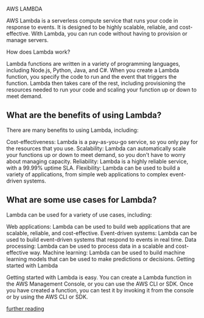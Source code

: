 AWS LAMBDA

AWS Lambda is a serverless compute service that runs your code in response to events. It is designed to be highly scalable, reliable, and cost-effective. With Lambda, you can run code without having to provision or manage servers.

How does Lambda work?

Lambda functions are written in a variety of programming languages, including Node.js, Python, Java, and C#. When you create a Lambda function, you specify the code to run and the event that triggers the function. Lambda then takes care of the rest, including provisioning the resources needed to run your code and scaling your function up or down to meet demand.

## What are the benefits of using Lambda?

There are many benefits to using Lambda, including:

Cost-effectiveness: Lambda is a pay-as-you-go service, so you only pay for the resources that you use.
Scalability: Lambda can automatically scale your functions up or down to meet demand, so you don't have to worry about managing capacity.
Reliability: Lambda is a highly reliable service, with a 99.99% uptime SLA.
Flexibility: Lambda can be used to build a variety of applications, from simple web applications to complex event-driven systems.

## What are some use cases for Lambda?

Lambda can be used for a variety of use cases, including:

Web applications: Lambda can be used to build web applications that are scalable, reliable, and cost-effective.
Event-driven systems: Lambda can be used to build event-driven systems that respond to events in real time.
Data processing: Lambda can be used to process data in a scalable and cost-effective way.
Machine learning: Lambda can be used to build machine learning models that can be used to make predictions or decisions.
Getting started with Lambda

Getting started with Lambda is easy. You can create a Lambda function in the AWS Management Console, or you can use the AWS CLI or SDK. Once you have created a function, you can test it by invoking it from the console or by using the AWS CLI or SDK.


[further reading](https://docs.aws.amazon.com/lambda/latest/dg/welcome.html)